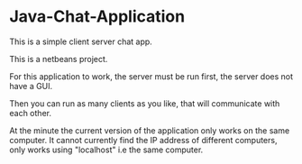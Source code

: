 Java-Chat-Application
=====================

This is a simple client server chat app. 

This is a netbeans project.

For this application to work, the server must be run first, the server does not have a GUI. 

Then you can run as many clients as you like, that will communicate with each other.

At the minute the current version of the application only works on the same computer. 
It cannot currently find the IP address of different computers, 
only works using "localhost" i.e the same computer.
